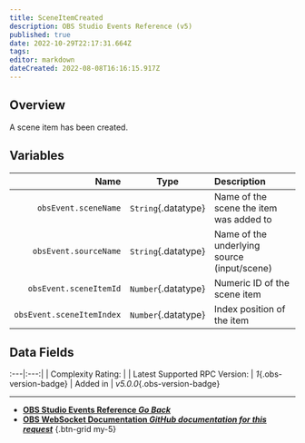 ```yaml
---
title: SceneItemCreated
description: OBS Studio Events Reference (v5)
published: true
date: 2022-10-29T22:17:31.664Z
tags: 
editor: markdown
dateCreated: 2022-08-08T16:16:15.917Z
---
```


## Overview
A scene item has been created.

## Variables
Name | Type | Description | 
----:|:----:|:------------|
`obsEvent.sceneName` | `String`{.datatype} | Name of the scene the item was added to
`obsEvent.sourceName` | `String`{.datatype} | Name of the underlying source (input/scene)
`obsEvent.sceneItemId` | `Number`{.datatype} | Numeric ID of the scene item
`obsEvent.sceneItemIndex` | `Number`{.datatype} | Index position of the item

## Data Fields
:---|:---:|
| Complexity Rating: | <span class="stars stars--3"></span>
| Latest Supported RPC Version: | *1*{.obs-version-badge}
| Added in | *v5.0.0*{.obs-version-badge}

---

- [<i class="mdi mdi-chevron-left"></i>**OBS Studio Events Reference *Go Back***](/Broadcasters/OBS/Events)
- [<i class="mdi mdi-github"></i> **OBS WebSocket Documentation *GitHub documentation for this request***](https://github.com/obsproject/obs-websocket/blob/master/docs/generated/protocol.md#sceneitemcreated)
{.btn-grid my-5}